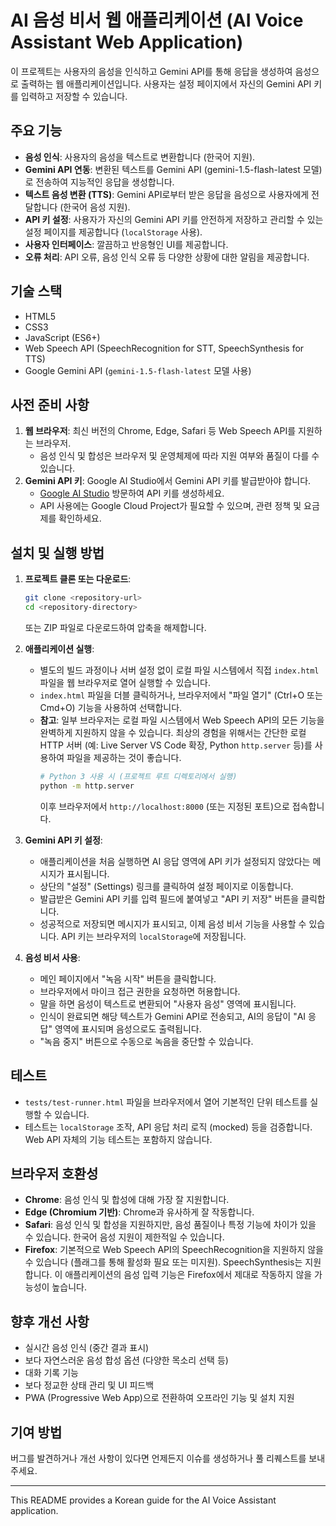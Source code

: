 # AI 음성 비서 웹 애플리케이션 (AI Voice Assistant Web Application)

이 프로젝트는 사용자의 음성을 인식하고 Gemini API를 통해 응답을 생성하여 음성으로 출력하는 웹 애플리케이션입니다. 사용자는 설정 페이지에서 자신의 Gemini API 키를 입력하고 저장할 수 있습니다.

## 주요 기능

*   **음성 인식**: 사용자의 음성을 텍스트로 변환합니다 (한국어 지원).
*   **Gemini API 연동**: 변환된 텍스트를 Gemini API (gemini-1.5-flash-latest 모델)로 전송하여 지능적인 응답을 생성합니다.
*   **텍스트 음성 변환 (TTS)**: Gemini API로부터 받은 응답을 음성으로 사용자에게 전달합니다 (한국어 음성 지원).
*   **API 키 설정**: 사용자가 자신의 Gemini API 키를 안전하게 저장하고 관리할 수 있는 설정 페이지를 제공합니다 (`localStorage` 사용).
*   **사용자 인터페이스**: 깔끔하고 반응형인 UI를 제공합니다.
*   **오류 처리**: API 오류, 음성 인식 오류 등 다양한 상황에 대한 알림을 제공합니다.

## 기술 스택

*   HTML5
*   CSS3
*   JavaScript (ES6+)
*   Web Speech API (SpeechRecognition for STT, SpeechSynthesis for TTS)
*   Google Gemini API (`gemini-1.5-flash-latest` 모델 사용)

## 사전 준비 사항

1.  **웹 브라우저**: 최신 버전의 Chrome, Edge, Safari 등 Web Speech API를 지원하는 브라우저.
    *   음성 인식 및 합성은 브라우저 및 운영체제에 따라 지원 여부와 품질이 다를 수 있습니다.
2.  **Gemini API 키**: Google AI Studio에서 Gemini API 키를 발급받아야 합니다.
    *   [Google AI Studio](https://aistudio.google.com/app/apikey) 방문하여 API 키를 생성하세요.
    *   API 사용에는 Google Cloud Project가 필요할 수 있으며, 관련 정책 및 요금제를 확인하세요.

## 설치 및 실행 방법

1.  **프로젝트 클론 또는 다운로드**:
    ```bash
    git clone <repository-url>
    cd <repository-directory>
    ```
    또는 ZIP 파일로 다운로드하여 압축을 해제합니다.

2.  **애플리케이션 실행**:
    *   별도의 빌드 과정이나 서버 설정 없이 로컬 파일 시스템에서 직접 `index.html` 파일을 웹 브라우저로 열어 실행할 수 있습니다.
    *   `index.html` 파일을 더블 클릭하거나, 브라우저에서 "파일 열기" (Ctrl+O 또는 Cmd+O) 기능을 사용하여 선택합니다.
    *   **참고**: 일부 브라우저는 로컬 파일 시스템에서 Web Speech API의 모든 기능을 완벽하게 지원하지 않을 수 있습니다. 최상의 경험을 위해서는 간단한 로컬 HTTP 서버 (예: Live Server VS Code 확장, Python `http.server` 등)를 사용하여 파일을 제공하는 것이 좋습니다.
        ```bash
        # Python 3 사용 시 (프로젝트 루트 디렉토리에서 실행)
        python -m http.server
        ```
        이후 브라우저에서 `http://localhost:8000` (또는 지정된 포트)으로 접속합니다.

3.  **Gemini API 키 설정**:
    *   애플리케이션을 처음 실행하면 AI 응답 영역에 API 키가 설정되지 않았다는 메시지가 표시됩니다.
    *   상단의 "설정" (Settings) 링크를 클릭하여 설정 페이지로 이동합니다.
    *   발급받은 Gemini API 키를 입력 필드에 붙여넣고 "API 키 저장" 버튼을 클릭합니다.
    *   성공적으로 저장되면 메시지가 표시되고, 이제 음성 비서 기능을 사용할 수 있습니다. API 키는 브라우저의 `localStorage`에 저장됩니다.

4.  **음성 비서 사용**:
    *   메인 페이지에서 "녹음 시작" 버튼을 클릭합니다.
    *   브라우저에서 마이크 접근 권한을 요청하면 허용합니다.
    *   말을 하면 음성이 텍스트로 변환되어 "사용자 음성" 영역에 표시됩니다.
    *   인식이 완료되면 해당 텍스트가 Gemini API로 전송되고, AI의 응답이 "AI 응답" 영역에 표시되며 음성으로도 출력됩니다.
    *   "녹음 중지" 버튼으로 수동으로 녹음을 중단할 수 있습니다.

## 테스트

*   `tests/test-runner.html` 파일을 브라우저에서 열어 기본적인 단위 테스트를 실행할 수 있습니다.
*   테스트는 `localStorage` 조작, API 응답 처리 로직 (mocked) 등을 검증합니다. Web API 자체의 기능 테스트는 포함하지 않습니다.

## 브라우저 호환성

*   **Chrome**: 음성 인식 및 합성에 대해 가장 잘 지원합니다.
*   **Edge (Chromium 기반)**: Chrome과 유사하게 잘 작동합니다.
*   **Safari**: 음성 인식 및 합성을 지원하지만, 음성 품질이나 특정 기능에 차이가 있을 수 있습니다. 한국어 음성 지원이 제한적일 수 있습니다.
*   **Firefox**: 기본적으로 Web Speech API의 SpeechRecognition을 지원하지 않을 수 있습니다 (플래그를 통해 활성화 필요 또는 미지원). SpeechSynthesis는 지원합니다. 이 애플리케이션의 음성 입력 기능은 Firefox에서 제대로 작동하지 않을 가능성이 높습니다.

## 향후 개선 사항

*   실시간 음성 인식 (중간 결과 표시)
*   보다 자연스러운 음성 합성 옵션 (다양한 목소리 선택 등)
*   대화 기록 기능
*   보다 정교한 상태 관리 및 UI 피드백
*   PWA (Progressive Web App)으로 전환하여 오프라인 기능 및 설치 지원

## 기여 방법

버그를 발견하거나 개선 사항이 있다면 언제든지 이슈를 생성하거나 풀 리퀘스트를 보내주세요.

---

This README provides a Korean guide for the AI Voice Assistant application.